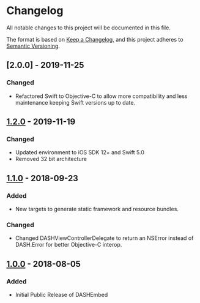 # Changelog
All notable changes to this project will be documented in this file.

The format is based on [Keep a Changelog](https://keepachangelog.com/en/1.0.0/),
and this project adheres to [Semantic Versioning](https://semver.org/spec/v2.0.0.html).

## [2.0.0] - 2019-11-25
### Changed
- Refactored Swift to Objective-C to allow more compatibility and less maintenance keeping Swift versions up to date.

## [1.2.0] - 2019-11-19
### Changed
- Updated environment to iOS SDK 12+ and Swift 5.0
- Removed 32 bit architecture

## [1.1.0] - 2018-09-23
### Added
- New targets to generate static framework and resource bundles.

### Changed
- Changed DASHViewControllerDelegate to return an NSError instead of DASH.Error for better Objective-C interop.

## [1.0.0] - 2018-08-05
### Added
- Initial Public Release of DASHEmbed

[1.2.0]: https://github.com/DashAuction/iOS-DASHEmbed/tree/2.2.0
[1.2.0]: https://github.com/DashAuction/iOS-DASHEmbed/tree/1.2.0
[1.1.0]: https://github.com/DashAuction/iOS-DASHEmbed/tree/1.1.0
[1.0.0]: https://github.com/DashAuction/iOS-DASHEmbed/tree/1.0.0
